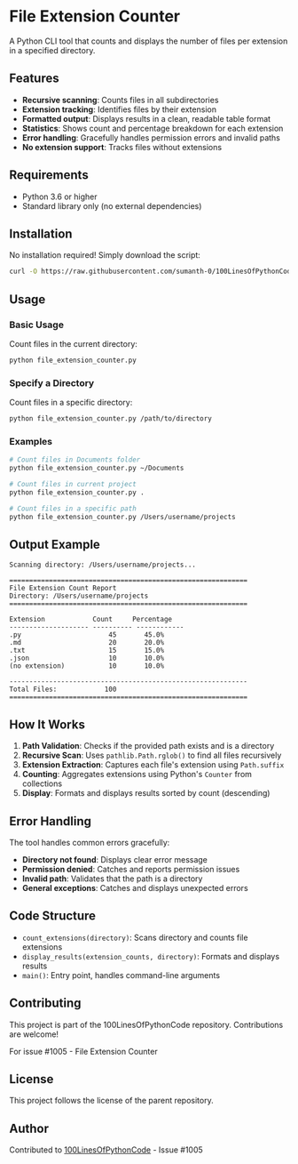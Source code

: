 # File Extension Counter

A Python CLI tool that counts and displays the number of files per extension in a specified directory.

## Features

- **Recursive scanning**: Counts files in all subdirectories
- **Extension tracking**: Identifies files by their extension
- **Formatted output**: Displays results in a clean, readable table format
- **Statistics**: Shows count and percentage breakdown for each extension
- **Error handling**: Gracefully handles permission errors and invalid paths
- **No extension support**: Tracks files without extensions

## Requirements

- Python 3.6 or higher
- Standard library only (no external dependencies)

## Installation

No installation required! Simply download the script:

```bash
curl -O https://raw.githubusercontent.com/sumanth-0/100LinesOfPythonCode/main/%231005_FILE_EXTENSION_COUNTER/file_extension_counter.py
```

## Usage

### Basic Usage

Count files in the current directory:

```bash
python file_extension_counter.py
```

### Specify a Directory

Count files in a specific directory:

```bash
python file_extension_counter.py /path/to/directory
```

### Examples

```bash
# Count files in Documents folder
python file_extension_counter.py ~/Documents

# Count files in current project
python file_extension_counter.py .

# Count files in a specific path
python file_extension_counter.py /Users/username/projects
```

## Output Example

```
Scanning directory: /Users/username/projects...

============================================================
File Extension Count Report
Directory: /Users/username/projects
============================================================

Extension            Count     Percentage
-------------------- ---------- ------------
.py                      45       45.0%
.md                      20       20.0%
.txt                     15       15.0%
.json                    10       10.0%
(no extension)           10       10.0%

------------------------------------------------------------
Total Files:            100
============================================================
```

## How It Works

1. **Path Validation**: Checks if the provided path exists and is a directory
2. **Recursive Scan**: Uses `pathlib.Path.rglob()` to find all files recursively
3. **Extension Extraction**: Captures each file's extension using `Path.suffix`
4. **Counting**: Aggregates extensions using Python's `Counter` from collections
5. **Display**: Formats and displays results sorted by count (descending)

## Error Handling

The tool handles common errors gracefully:

- **Directory not found**: Displays clear error message
- **Permission denied**: Catches and reports permission issues
- **Invalid path**: Validates that the path is a directory
- **General exceptions**: Catches and displays unexpected errors

## Code Structure

- `count_extensions(directory)`: Scans directory and counts file extensions
- `display_results(extension_counts, directory)`: Formats and displays results
- `main()`: Entry point, handles command-line arguments

## Contributing

This project is part of the 100LinesOfPythonCode repository. Contributions are welcome!

For issue #1005 - File Extension Counter

## License

This project follows the license of the parent repository.

## Author

Contributed to [100LinesOfPythonCode](https://github.com/sumanth-0/100LinesOfPythonCode) - Issue #1005
